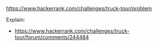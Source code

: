 https://www.hackerrank.com/challenges/truck-tour/problem

Explain:

- https://www.hackerrank.com/challenges/truck-tour/forum/comments/244484
